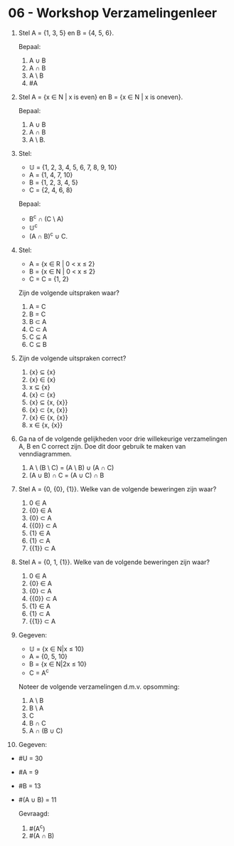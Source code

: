 # 06 - Workshop Verzamelingenleer

1. Stel A = {1, 3, 5} en B = {4, 5, 6}. 

    Bepaal:
    1. A ∪ B
    2. A ∩ B 
    3. A \ B
    4. #A

2. Stel A = {x ∈ N | x is even} en B = {x ∈ N | x is oneven}. 

    Bepaal:
    1. A ∪ B
    2. A ∩ B 
    3. A \ B.
3. Stel: 
    - 𝕌 = {1, 2, 3, 4, 5, 6, 7, 8, 9, 10}
    - A = {1, 4, 7, 10}
    - B = {1, 2, 3, 4, 5}
    - C = {2, 4, 6, 8}

    Bepaal:
    - B<sup>c</sup> ∩ (C \ A)
    - 𝕌<sup>c</sup>
    - (A ∩ B)<sup>c</sup> ∪ C.

4. Stel:
    - A = {x ∈ R | 0 < x ≤ 2}
    - B = {x ∈ N | 0 < x ≤ 2}
    - C = C = {1, 2}
    
    Zijn de volgende uitspraken waar?
    1. A = C
    2. B = C
    3. B ⊂ A
    4. C ⊂ A
    5. C ⊆ A
    6. C ⊆ B

5.  Zijn de volgende uitspraken correct?
    1. {x} ⊆ {x}
    2. {x} ∈ {x}
    3. x ⊆ {x}
    4. {x} ⊂ {x}
    5. {x} ⊆ {x, {x}}
    6. {x} ⊂ {x, {x}}
    7. {x} ∈ {x, {x}}
    8. x ∈ {x, {x}}

6.  Ga na of de volgende gelijkheden voor drie willekeurige verzamelingen A, B en C correct zijn. Doe dit door gebruik te maken van venndiagrammen.
    1. A \ (B \ C) = (A \ B) ∪ (A ∩ C)
    2. (A ∪ B) ∩ C = (A ∪ C) ∩ B

7. Stel A = {0, {0}, {1}}. Welke van de volgende beweringen zijn waar?
    1. 0 ∈ A
    2. {0} ∈ A
    3. {0} ⊂ A
    4. {{0}} ⊂ A
    5. {1} ∈ A
    6. {1} ⊂ A
    7. {{1}} ⊂ A

8. Stel A = {0, 1, {1}}. Welke van de volgende beweringen zijn waar?
    1. 0 ∈ A
    2. {0} ∈ A
    3. {0} ⊂ A
    4. {{0}} ⊂ A
    5. {1} ∈ A
    6. {1} ⊂ A
    7. {{1}} ⊂ A

9. Gegeven:
    - 𝕌 = {x ∈ N|x ≤ 10}
    - A = {0, 5, 10}
    - B = {x ∈ N|2x ≤ 10}
    - C = A<sup>c</sup>

    Noteer de volgende verzamelingen d.m.v. opsomming:
    1. A \ B
    2. B \ A
    3. C
    4. B ∩ C
    5. A ∩ (B ∪ C)

10. Gegeven:
- #U = 30
- #A = 9
- #B = 13
- #(A ∪ B) = 11

    Gevraagd:
    1. #(A<sup>c</sup>)
    2. #(A ∩ B)

